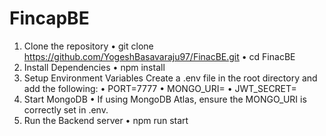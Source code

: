 # FincapBE

1. Clone the repository
• git clone https://github.com/YogeshBasavaraju97/FinacBE.git
• cd FinacBE
2. Install Dependencies
• npm install
3. Setup Environment Variables
Create a .env file in the root directory and add the following:
• PORT=7777
• MONGO_URI=<your-mongodb-connection-string>
• JWT_SECRET=<your-secret-key>
5. Start MongoDB
• If using MongoDB Atlas, ensure the MONGO_URI is correctly set in .env.
6. Run the Backend server
• npm run start
